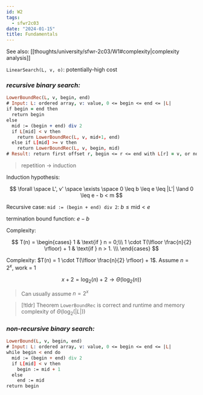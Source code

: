 ```yaml
---
id: W2
tags:
  - sfwr2c03
date: "2024-01-15"
title: Fundamentals
---
```


See also: [[thoughts/university/sfwr-2c03/W1#complexity|complexity analysis]]

`LinearSearch(L, v, o)`: potentially-high cost

### _recursive binary search:_
```prolog
LowerBoundRec(L, v, begin, end)
# Input: L: ordered array, v: value, 0 <= begin <= end <= |L|
if begin = end then
  return begin
else
  mid := (begin + end) div 2
  if L[mid] < v then
    return LowerBoundRec(L, v, mid+1, end)
  else if L[mid] >= v then
    return LowerBoundRec(L, v, begin, mid)
# Result: return first offset r, begin <= r <= end with L[r] = v, or no such offset exists, r = |L|
```

> repetition -> induction

Induction hypothesis:

$$
\forall \space L', v' \space \exists \space  0 \leq b \leq e \leq |L'| \land 0 \leq e - b < m
$$

Recursive case: `mid := (begin + end) div 2`: $b \leq \text{mid} < e$

termination bound function: $e - b$

Complexity:

$$
T(n) = \begin{cases}
    1 & \text{if } n = 0;\\\
    1 \cdot T(\lfloor \frac{n}{2} \rfloor) + 1 & \text{if } n > 1. \\\
\end{cases}
$$

Complexity: $T(n) = 1 \cdot T(\lfloor \frac{n}{2} \rfloor) + 1$. Assume $n=2^x$, work = 1

$$
x+2 = \log_2(n) + 2 \rightarrow \Theta(\log_2(n))
$$

> Can usually assume $n=2^x$

> [!tldr] Theorem
> `LowerBoundRec` is correct and runtime and memory complexity of $\Theta(\log_2(|L|))$

### _non-recursive binary search:_

```prolog
LowerBound(L, v, begin, end)
# Input: L: ordered array, v: value, 0 <= begin <= end <= |L|
while begin < end do
  mid := (begin + end) div 2
  if L[mid] < v then
    begin := mid + 1
  else
    end := mid
return begin
```
